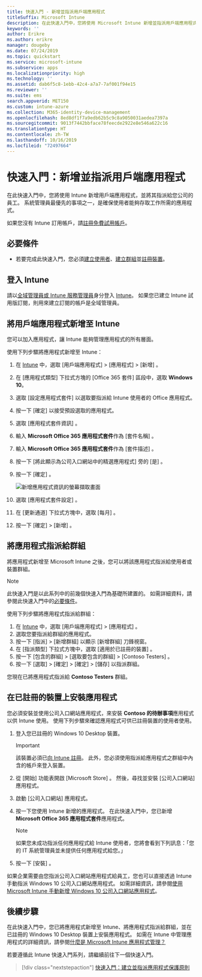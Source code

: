 ```yaml
---
title: 快速入門 - 新增並指派用戶端應用程式
titleSuffix: Microsoft Intune
description: 在此快速入門中，您將使用 Microsoft Intune 新增並指派用戶端應用程式。
keywords: ''
author: Erikre
ms.author: erikre
manager: dougeby
ms.date: 07/24/2019
ms.topic: quickstart
ms.service: microsoft-intune
ms.subservice: apps
ms.localizationpriority: high
ms.technology: ''
ms.assetid: dab6f5c8-1ebb-42c4-a7a7-7af001f94e15
ms.reviewer: ''
ms.suite: ems
search.appverid: MET150
ms.custom: intune-azure
ms.collection: M365-identity-device-management
ms.openlocfilehash: 8ed8df1f7a9edb62b5c9c8a9050031aedea7397a
ms.sourcegitcommit: 9013f7442bbface78feecde2922e8e546a622c16
ms.translationtype: HT
ms.contentlocale: zh-TW
ms.lasthandoff: 10/16/2019
ms.locfileid: "72497664"
---
```

# <a name="quickstart-add-and-assign-a-client-app"></a>快速入門：新增並指派用戶端應用程式

在此快速入門中，您將使用 Intune 新增用戶端應用程式，並將其指派給您公司的員工。 系統管理員最優先的事項之一，是確保使用者能夠存取工作所需的應用程式。 

如果您沒有 Intune 訂用帳戶，請[註冊免費試用帳戶](../fundamentals/free-trial-sign-up.md)。

## <a name="prerequisites"></a>必要條件

- 若要完成此快速入門，您必須[建立使用者](../fundamentals/quickstart-create-user.md)、[建立群組](../fundamentals/quickstart-create-group.md)並[註冊裝置](../quickstart-setup-auto-enrollment.md)。

## <a name="sign-in-to-intune"></a>登入 Intune

請以[全域管理員或 Intune 服務管理員](../fundamentals/users-add.md#types-of-administrators)身分登入 [Intune](https://aka.ms/intuneportal)。 如果您已建立 Intune 試用版訂閱，則用來建立訂閱的帳戶是全域管理員。

## <a name="add-the-client-app-to-intune"></a>將用戶端應用程式新增至 Intune

您可以加入應用程式，讓 Intune 能夠管理應用程式的所有層面。 

使用下列步驟將應用程式新增至 Intune：
1. 在 [Intune](https://aka.ms/intuneportal) 中，選取 [用戶端應用程式]   > [應用程式]   > [新增]  。 
2. 在 [應用程式類型]  下拉式方塊的 [Office 365 套件]  區段中，選取 **Windows 10**。
3. 選取 [設定應用程式套件]  以選取要指派給 Intune 使用者的 Office 應用程式。
4. 按一下 [確定]  以接受預設選取的應用程式。
5. 選取 [應用程式套件資訊]  。
6. 輸入 **Microsoft Office 365 應用程式套件**作為 [套件名稱]  。
7. 輸入 **Microsoft Office 365 應用程式套件**作為 [套件描述]  。
8. 按一下 [將此顯示為公司入口網站中的精選應用程式]  旁的 [是]  。
9. 按一下 [確定]  。

    ![新增應用程式資訊的螢幕擷取畫面](./media/quickstart-add-assign-app/quickstart-add-assign-app-01.png)

10. 選取 [應用程式套件設定]  。
11. 在 [更新通道]  下拉式方塊中，選取 [每月]  。
12. 按一下 [確定]   > [新增]  。

## <a name="assign-the-app-to-a-group"></a>將應用程式指派給群組

將應用程式新增至 Microsoft Intune 之後，您可以將該應用程式指派給使用者或裝置群組。

> [!NOTE]
> 此快速入門是以此系列中的前幾個快速入門為基礎所建置的。 如需詳細資料，請參閱此快速入門中的[必要條件](quickstart-add-assign-app.md#prerequisites)。

使用下列步驟將應用程式指派給群組：
1. 在 [Intune](https://aka.ms/intuneportal) 中，選取 [用戶端應用程式]   > [應用程式]  。 
2. 選取您要指派給群組的應用程式。
3. 按一下 [指派]   > [新增群組]  以顯示 [新增群組]  刀鋒視窗。
4. 在 [指派類型]  下拉式方塊中，選取 [適用於已註冊的裝置]  。 
5. 按一下 [包含的群組]   > [選取要包含的群組]   > [Contoso Testers]  。
6. 按一下 [選取]   > [確定]   > [確定]   > [儲存]  以指派群組。

您現在已將應用程式指派給 **Contoso Testers** 群組。

## <a name="install-the-app-on-the-enrolled-device"></a>在已註冊的裝置上安裝應用程式

您必須安裝並使用公司入口網站應用程式，來安裝 **Contoso 的待辦事項**應用程式以供 Intune 使用。 使用下列步驟來確認應用程式可供已註冊裝置的使用者使用。

1. 登入您已註冊的 Windows 10 Desktop 裝置。

    > [!IMPORTANT]
    > 該裝置必須已[向 Intune 註冊](../quickstart-enroll-windows-device.md)。 此外，您必須使用指派給應用程式之群組中內含的帳戶來登入裝置。

2. 從 [開始]  功能表開啟 [Microsoft Store]  。 然後，尋找並安裝 [公司入口網站]  應用程式。
3. 啟動 [公司入口網站]  應用程式。
4. 按一下您使用 Intune 新增的應用程式。 在此快速入門中，您已新增 **Microsoft Office 365 應用程式套件**應用程式。

    > [!NOTE]
    > 如果您未成功指派任何應用程式給 Intune 使用者，您將會看到下列訊息：「您的 IT 系統管理員並未提供任何應用程式給您。」 

5. 按一下 [安裝]  。

如果企業需要由您指派公司入口網站應用程式給員工，您也可以直接透過 Intune 手動指派 Windows 10 公司入口網站應用程式。 如需詳細資訊，請參閱[使用 Microsoft Intune 手動新增 Windows 10 公司入口網站應用程式](../company-portal-app.md)。

## <a name="next-steps"></a>後續步驟

在此快速入門中，您已將應用程式新增至 Intune、將應用程式指派給群組，並在已註冊的 Windows 10 Desktop 裝置上安裝應用程式。 如需在 Intune 中管理應用程式的詳細資訊，請參閱[什麼是 Microsoft Intune 應用程式管理？](app-management.md)

若要遵循此 Intune 快速入門系列，請繼續前往下一個快速入門。

> [!div class="nextstepaction"]
> [快速入門：建立並指派應用程式保護原則](quickstart-create-assign-app-policy.md)
